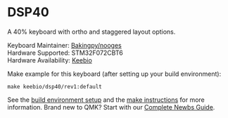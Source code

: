 # DSP40

A 40% keyboard with ortho and staggered layout options.

Keyboard Maintainer: [Bakingpy/nooges](https://github.com/nooges)  
Hardware Supported: STM32F072CBT6  
Hardware Availability: [Keebio](https://keeb.io/)  

Make example for this keyboard (after setting up your build environment):

    make keebio/dsp40/rev1:default

See the [build environment setup](https://docs.qmk.fm/#/getting_started_build_tools) and the [make instructions](https://docs.qmk.fm/#/getting_started_make_guide) for more information. Brand new to QMK? Start with our [Complete Newbs Guide](https://docs.qmk.fm/#/newbs).
